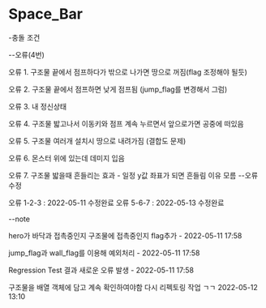 # Space_Bar


-충돌 조건

--오류(4번)

오류 1. 구조물 끝에서 점프하다가 밖으로 나가면 땅으로 꺼짐(flag 조정해야 될듯)

오류 2. 구조물 끝에서 점프하면 낮게 점프됨 (jump_flag를 변경해서 그럼)

오류 3. 내 정신상태

오류 4. 구조물 밟고나서 이동키와 점프 계속 누르면서 앞으로가면 공중에 떠있음

오류 5. 구조물 여러개 설치시 땅으로 내려가짐 (결합도 문제) 

오류 6. 몬스터 위에 있는데 데미지 입음

오류 7. 구조물 밟을때 흔들리는 효과 - 일정 y값 좌표가 되면 흔들림 이유 모름
--오류 수정

오류 1-2-3 : 2022-05-11 수정완료
오류 5-6-7 : 2022-05-13 수정완료

--note

hero가 바닥과 접촉중인지 구조물에 접촉중인지 flag추가 -  2022-05-11 17:58

jump_flag과 wall_flag를 이용해 예외처리 -  2022-05-11 17:58

Regression Test 결과 새로운 오류 발생 - 2022-05-11 17:58	

구조물을 배열 객체에 담고 계속 확인하여야함 다시 리펙토링 작업 ㄱㄱ 2022-05-12 13:10
